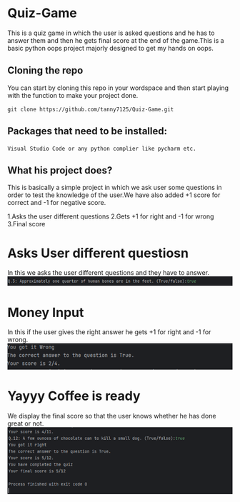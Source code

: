# Quiz-Game
This is a quiz game in which the user is asked questions and he has to answer them and then he gets final score at the end of the game.This is a basic python oops project majorly designed to get my hands on oops.

## Cloning the repo
You can start by cloning this repo in your wordspace and then start playing with the function to make your project done.
```
git clone https://github.com/tanny7125/Quiz-Game.git
```
## Packages that need to be installed:
```
Visual Studio Code or any python complier like pycharm etc.
```
## What his project does?
This is basically a simple project in which we ask user some questions in order to test the knowledge of the user.We have also added +1 score for correct and -1 for negative score.

1.Asks the user different questions
2.Gets +1 for right and -1 for wrong
3.Final score

# Asks User different questiosn
In this we asks the user different questions and they have to answer.
![image](https://github.com/tanny7125/Quiz-Game/blob/main/Output/Capture.PNG?raw=true)


# Money Input
In this if the user gives the right answer he gets +1 for right and -1 for wrong.
![image](https://github.com/tanny7125/Quiz-Game/blob/main/Output/2.PNG?raw=true)

# Yayyy Coffee is ready
We display the final score so that the user knows whether he has done great or not.
![image](https://github.com/tanny7125/Quiz-Game/blob/main/Output/3.PNG?raw=true)

